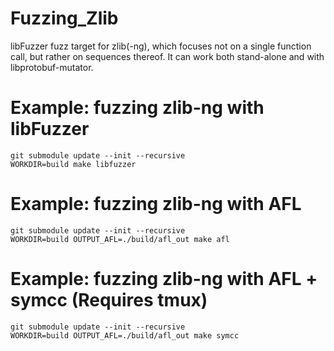 # Fuzzing_Zlib

libFuzzer fuzz target for zlib(-ng), which focuses not on a single function
call, but rather on sequences thereof. It can work both stand-alone and with
libprotobuf-mutator.

# Example: fuzzing zlib-ng with libFuzzer

```
git submodule update --init --recursive
WORKDIR=build make libfuzzer
```
# Example: fuzzing zlib-ng with AFL

```
git submodule update --init --recursive
WORKDIR=build OUTPUT_AFL=./build/afl_out make afl
```
# Example: fuzzing zlib-ng with AFL + symcc (Requires tmux)

```
git submodule update --init --recursive
WORKDIR=build OUTPUT_AFL=./build/afl_out make symcc
```